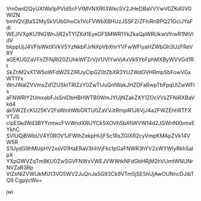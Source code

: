Vm0wd2QyUXlWa1pPVldScFVtMVNXRll3Wkc5V2JHeDBaVVYwV0ZKdGVGWlZN
bmhQVjBaS2MySkVUbGhoCk1VcFVWbXBHUzJSSFZrZFhiRnBPQ21GclJYaFdi
WEJIVXpKU1NGWnJiR2xTYlZKd1EyeGFSMWR1YkZkaQpWRUkwVlhwR1NtVldV
bkppUjJ4VFlsWktXVkV5YzNkbFJrNXpVbXhrYVFwWFIyaHZWbGh3UzFReVRY
aGEKU0ZaVFlrZFNjRlZ0ZUhkWFZrVjVUVlYwVjAxVk5YbFphMXByWVVGd1Rt
SkZhM2xXTW5oWFdWZEZlRlJyClpGZ0tZbXR3YUZWdGVHRmpSbFowVGxWT1Yx
WnJWalZVVmxZd1ZUSktTRlZzY0ZwTlJuQnlWakJHZDFaRwpTbFpqUlZwWFls
aFNWRlY2UmxabFJsSnlDbHBHWTB0WmJYUjNZakZXY1ZOcVVsZFNiRXBaVkd4
ak5WZEcKU25KV2FsWmhWbGRTU0ZaVVJtRmpiR1J6VjJ4a2FWZEhhRTFXYTJS
clpESkdWd3BYYmtwcFVrWndXRlJYCk5XOVhSbXhWVW14d2JGWnNXbmxEYkhC
SVlUQjBWbUV4Y0ROV1JFWlhZekpHUjFSc1RsZGlXR2cyVmpKMApZVk14VW5R
S1UydG9hMUpHV2xsV01HaERaV3hhVjFkc1pGaFNWR3hYV2xWYWIyRkhSalpX
YXpGWVZqTm8KU0ZwSGVFNWxVWEJVWWtkNFdGbHRjM2hVUmtWNUNrNVZaR3Rp
VlZsNlZVWlJkMU13VG5WV2JuQnJaSG93Ck9VTm5jSE5hUjAwOUNncDJibTQ9
CgpycWo=

jwi